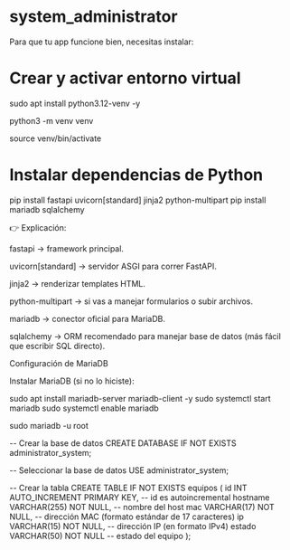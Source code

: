 # system_administrator
Para que tu app funcione bien, necesitas instalar:
# Crear y activar entorno virtual
sudo apt install python3.12-venv -y

python3 -m venv venv

source venv/bin/activate

# Instalar dependencias de Python
pip install fastapi uvicorn[standard] jinja2 python-multipart
pip install mariadb sqlalchemy

👉 Explicación:

fastapi → framework principal.

uvicorn[standard] → servidor ASGI para correr FastAPI.

jinja2 → renderizar templates HTML.

python-multipart → si vas a manejar formularios o subir archivos.

mariadb → conector oficial para MariaDB.

sqlalchemy → ORM recomendado para manejar base de datos (más fácil que escribir SQL directo).


Configuración de MariaDB

Instalar MariaDB (si no lo hiciste):


sudo apt install mariadb-server mariadb-client -y
sudo systemctl start mariadb
sudo systemctl enable mariadb


sudo mariadb -u root


-- Crear la base de datos
CREATE DATABASE IF NOT EXISTS administrator_system;

-- Seleccionar la base de datos
USE administrator_system;

-- Crear la tabla
CREATE TABLE IF NOT EXISTS equipos (
    id INT AUTO_INCREMENT PRIMARY KEY,  -- id es autoincremental
    hostname VARCHAR(255) NOT NULL,     -- nombre del host
    mac VARCHAR(17) NOT NULL,           -- dirección MAC (formato estándar de 17 caracteres)
    ip VARCHAR(15) NOT NULL,            -- dirección IP (en formato IPv4)
    estado VARCHAR(50) NOT NULL         -- estado del equipo
);
